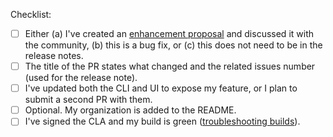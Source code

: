 Checklist:

* [ ] Either (a) I've created an [enhancement proposal](https://github.com/argoproj/argo-cd/issues/new/choose) and discussed it with the community, (b) this is a bug fix, or (c) this does not need to be in the release notes.
* [ ] The title of the PR states what changed and the related issues number (used for the release note).
* [ ] I've updated both the CLI and UI to expose my feature, or I plan to submit a second PR with them.
* [ ] Optional. My organization is added to the README.
* [ ] I've signed the CLA and my build is green ([troubleshooting builds](https://argoproj.github.io/argo-cd/developer-guide/ci/)). 

